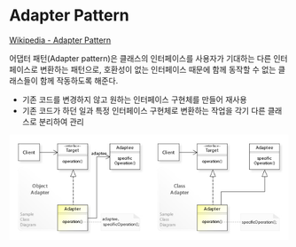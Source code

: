 
# Adapter Pattern

[Wikipedia - Adapter Pattern](https://ko.wikipedia.org/wiki/%EC%96%B4%EB%8C%91%ED%84%B0_%ED%8C%A8%ED%84%B4)

어댑터 패턴(Adapter pattern)은 클래스의 인터페이스를 사용자가 기대하는 다른 인터페이스로 변환하는 패턴으로, 호환성이 없는 인터페이스 때문에 함께 동작할 수 없는 클래스들이 함께 작동하도록 해준다.

- 기존 코드를 변경하지 않고 원하는 인터페이스 구현체를 만들어 재사용
- 기존 코드가 하던 일과 특정 인터페이스 구현체로 변환하는 작업을 각기 다른 클래스로 분리하여 관리

![[UML] Adapter Pattern](./adapter.jpeg)
